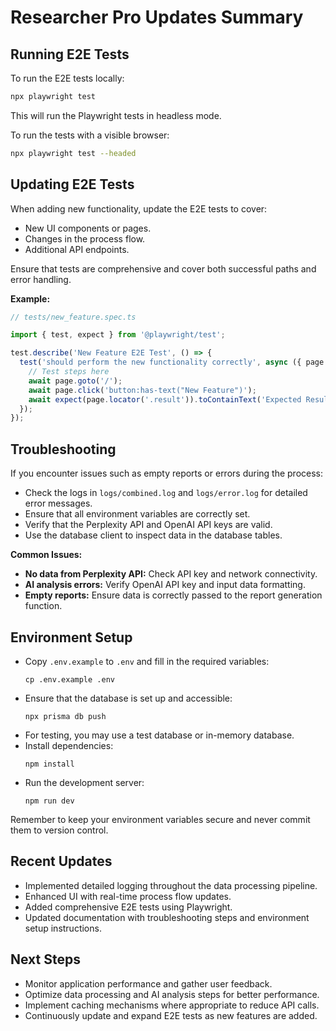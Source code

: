 # Researcher Pro Updates Summary

## Running E2E Tests

To run the E2E tests locally:

```bash
npx playwright test
```

This will run the Playwright tests in headless mode.

To run the tests with a visible browser:

```bash
npx playwright test --headed
```

## Updating E2E Tests

When adding new functionality, update the E2E tests to cover:

- New UI components or pages.
- Changes in the process flow.
- Additional API endpoints.

Ensure that tests are comprehensive and cover both successful paths and error handling.

**Example:**

```typescript
// tests/new_feature.spec.ts

import { test, expect } from '@playwright/test';

test.describe('New Feature E2E Test', () => {
  test('should perform the new functionality correctly', async ({ page }) => {
    // Test steps here
    await page.goto('/');
    await page.click('button:has-text("New Feature")');
    await expect(page.locator('.result')).toContainText('Expected Result');
  });
});
```

## Troubleshooting

If you encounter issues such as empty reports or errors during the process:

- Check the logs in `logs/combined.log` and `logs/error.log` for detailed error messages.
- Ensure that all environment variables are correctly set.
- Verify that the Perplexity API and OpenAI API keys are valid.
- Use the database client to inspect data in the database tables.

**Common Issues:**

- **No data from Perplexity API:** Check API key and network connectivity.
- **AI analysis errors:** Verify OpenAI API key and input data formatting.
- **Empty reports:** Ensure data is correctly passed to the report generation function.

## Environment Setup

- Copy `.env.example` to `.env` and fill in the required variables:
  ```
  cp .env.example .env
  ```
- Ensure that the database is set up and accessible:
  ```
  npx prisma db push
  ```
- For testing, you may use a test database or in-memory database.
- Install dependencies:
  ```
  npm install
  ```
- Run the development server:
  ```
  npm run dev
  ```

Remember to keep your environment variables secure and never commit them to version control.

## Recent Updates

- Implemented detailed logging throughout the data processing pipeline.
- Enhanced UI with real-time process flow updates.
- Added comprehensive E2E tests using Playwright.
- Updated documentation with troubleshooting steps and environment setup instructions.

## Next Steps

- Monitor application performance and gather user feedback.
- Optimize data processing and AI analysis steps for better performance.
- Implement caching mechanisms where appropriate to reduce API calls.
- Continuously update and expand E2E tests as new features are added.
